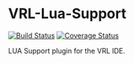 # VRL-Lua-Support

[![Build Status](https://travis-ci.org/VRL-Studio/VRL-Lua-Support.svg)](https://travis-ci.org/turpid-monkey/VRL-Lua-Support) [![Coverage Status](https://coveralls.io/repos/VRL-Studio/VRL-Lua-Support/badge.svg)](https://coveralls.io/r/turpid-monkey/VRL-Lua-Support)

LUA Support plugin for the VRL IDE.
